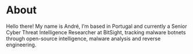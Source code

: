 # About


Hello there! My name is André, I’m based in Portugal and currently a Senior Cyber Threat Intelligence Researcher at BitSight, tracking malware botnets through open-source intelligence, malware analysis and reverse engineering.

